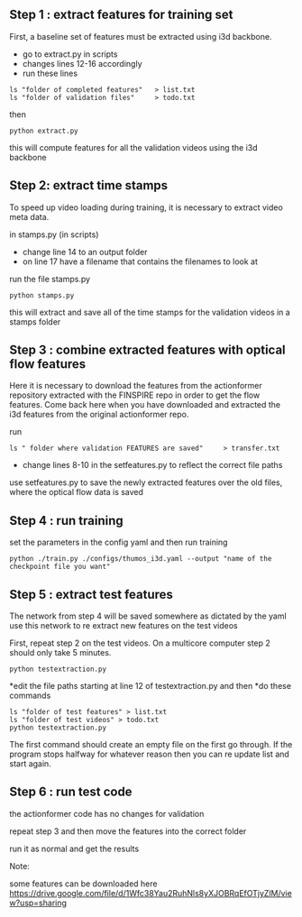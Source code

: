 
## Step 1 : extract features for training set

First, a baseline set of features must be extracted using i3d backbone.

* go to extract.py in scripts
* changes lines 12-16 accordingly
* run these lines

```shell
ls "folder of completed features"   > list.txt
ls "folder of validation files"     > todo.txt
```
then

```shell
python extract.py
```

this will compute features for all the validation videos using the i3d backbone




## Step 2: extract time stamps

To speed up video loading during training, it is necessary to extract video meta data.

in stamps.py (in scripts)
* change line 14 to an output folder
* on line 17 have a filename that contains the filenames to look at

run the file stamps.py
```shell
python stamps.py
```

this will extract and save all of the time stamps for the validation videos in a stamps folder






## Step 3 : combine extracted features with optical flow features
Here it is necessary to download the features from the actionformer repository extracted with the FINSPIRE repo in order to get the flow features.
Come back here when you have downloaded and extracted the i3d features from the original actionformer repo.


run

```shell
ls " folder where validation FEATURES are saved"     > transfer.txt
```

* change lines 8-10 in the setfeatures.py to reflect the correct file paths

use setfeatures.py to save the newly extracted features over the old files, where the optical flow data is saved





## Step 4 : run training

set the parameters in the config yaml and then run training

```shell
python ./train.py ./configs/thumos_i3d.yaml --output "name of the checkpoint file you want"
```



## Step 5 : extract test features

The network from step 4 will be saved somewhere as dictated by the yaml
use this network to re extract new features on the test videos

First, repeat step 2 on the test videos.  On a multicore computer step 2 should only take 5 minutes.

```shell
python testextraction.py
```

*edit the file paths starting at line 12 of testextraction.py and then
*do  these commands
```shell
ls "folder of test features" > list.txt
ls "folder of test videos" > todo.txt
python testextraction.py
```
The first command should create an empty file on the first go through.
If the program stops halfway for whatever reason then you can re update list and start again.




## Step 6 : run test code

the actionformer code has no changes for validation

repeat step 3 and then move the features into the correct folder

run it as normal and get the results



Note:

some features can be downloaded here
https://drive.google.com/file/d/1Wfc38Yau2RuhNls8yXJOBRqEfOTjyZlM/view?usp=sharing
